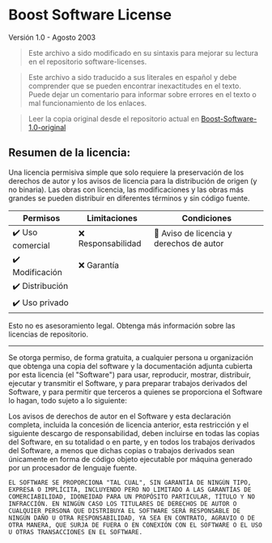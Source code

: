 # Boost Software License

Versión 1.0 - Agosto 2003

> Este archivo a sido modificado en su sintaxis para mejorar su lectura en el repositorio software-licenses.

> Este archivo a sido traducido a sus literales en español y debe comprender que se pueden encontrar inexactitudes en el texto. Puede dejar un comentario para informar sobre errores en el texto o mal funcionamiento de los enlaces.

> Leer la copia original desde el repositorio actual en [Boost-Software-1.0-original](./original-licenses/Boost-Software-1.0-original.md)

## Resumen de la licencia:

Una licencia permisiva simple que solo requiere la preservación de los derechos de autor y los avisos de licencia para la distribución de origen (y no binaria). Las obras con licencia, las modificaciones y las obras más grandes se pueden distribuir en diferentes términos y sin código fuente.

| Permisos         | Limitaciones       | Condiciones                              |
| ---------------- | ------------------ | ---------------------------------------- |
| ✔️ Uso comercial | ❌ Responsabilidad | 📃 Aviso de licencia y derechos de autor |
| ✔️ Modificación  | ❌ Garantía        |                                          |
| ✔️ Distribución  |                    |                                          |
| ✔️ Uso privado   |                    |                                          |

Esto no es asesoramiento legal. Obtenga más información sobre las licencias de repositorio.

---

Se otorga permiso, de forma gratuita, a cualquier persona u organización que obtenga una copia del software y la documentación adjunta cubierta por esta licencia (el "Software") para usar, reproducir, mostrar, distribuir, ejecutar y transmitir el Software, y para preparar trabajos derivados del Software, y para permitir que terceros a quienes se proporciona el Software lo hagan, todo sujeto a lo siguiente:

Los avisos de derechos de autor en el Software y esta declaración completa, incluida la concesión de licencia anterior, esta restricción y el siguiente descargo de responsabilidad, deben incluirse en todas las copias del Software, en su totalidad o en parte, y en todos los trabajos derivados del Software, a menos que dichas copias o trabajos derivados sean únicamente en forma de código objeto ejecutable por máquina generado por un procesador de lenguaje fuente.

```
EL SOFTWARE SE PROPORCIONA "TAL CUAL", SIN GARANTÍA DE NINGÚN TIPO, EXPRESA O IMPLÍCITA, INCLUYENDO PERO NO LIMITADO A LAS GARANTÍAS DE COMERCIABILIDAD, IDONEIDAD PARA UN PROPÓSITO PARTICULAR, TÍTULO Y NO INFRACCIÓN. EN NINGÚN CASO LOS TITULARES DE DERECHOS DE AUTOR O CUALQUIER PERSONA QUE DISTRIBUYA EL SOFTWARE SERÁ RESPONSABLE DE NINGÚN DAÑO U OTRA RESPONSABILIDAD, YA SEA EN CONTRATO, AGRAVIO O DE OTRA MANERA, QUE SURJA DE FUERA O EN CONEXIÓN CON EL SOFTWARE O EL USO U OTRAS TRANSACCIONES EN EL SOFTWARE.
```
